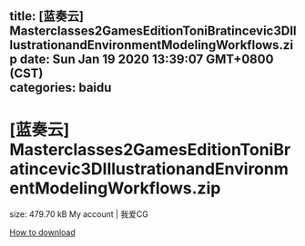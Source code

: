 
title: [蓝奏云]   Masterclasses2GamesEditionToniBratincevic3DIllustrationandEnvironmentModelingWorkflows.zip
date: Sun Jan 19 2020 13:39:07 GMT+0800 (CST)    
categories: baidu
---

# [蓝奏云]   Masterclasses2GamesEditionToniBratincevic3DIllustrationandEnvironmentModelingWorkflows.zip
size: 479.70 kB
 My account | 我爱CG
 

[How to download](https://bpcam.bemobtrk.com/go/2ceec3aa-1ca2-46d6-b9ff-aaa5c184517c?jno=3831)